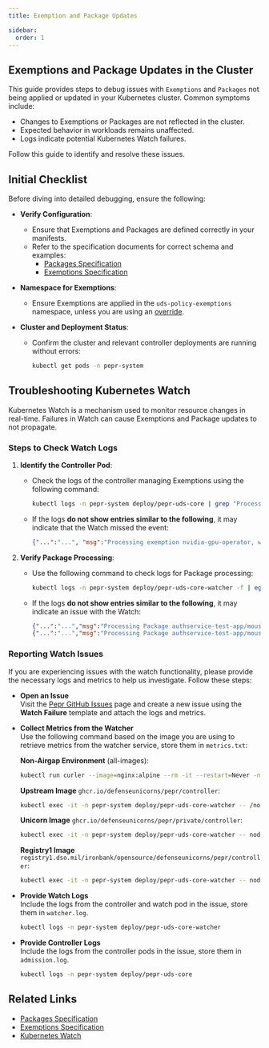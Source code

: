 ```yaml
---
title: Exemption and Package Updates

sidebar:
  order: 1
---
```



## Exemptions and Package Updates in the Cluster

This guide provides steps to debug issues with `Exemptions` and `Packages` not being applied or updated in your Kubernetes cluster. Common symptoms include:
- Changes to Exemptions or Packages are not reflected in the cluster.
- Expected behavior in workloads remains unaffected.
- Logs indicate potential Kubernetes Watch failures.

Follow this guide to identify and resolve these issues.

## Initial Checklist

Before diving into detailed debugging, ensure the following:

- **Verify Configuration**:
   - Ensure that Exemptions and Packages are defined correctly in your manifests.
   - Refer to the specification documents for correct schema and examples:
     - [Packages Specification](/reference/configuration/custom-resources/packages-v1alpha1-cr)
     - [Exemptions Specification](/reference/configuration/custom-resources/exemptions-v1alpha1-cr)

- **Namespace for Exemptions**:
   - Ensure Exemptions are applied in the `uds-policy-exemptions` namespace, unless you are using an [override](/reference/configuration/uds-configure-policy-exemptions).

- **Cluster and Deployment Status**:
   - Confirm the cluster and relevant controller deployments are running without errors: 
      ```bash
      kubectl get pods -n pepr-system
      ```

## Troubleshooting Kubernetes Watch

Kubernetes Watch is a mechanism used to monitor resource changes in real-time. Failures in Watch can cause Exemptions and Package updates to not propagate.

### Steps to Check Watch Logs

1. **Identify the Controller Pod**:
   - Check the logs of the controller managing Exemptions using the following command:
     ```bash
     kubectl logs -n pepr-system deploy/pepr-uds-core | grep "Processing exemption"
     ```

   - If the logs **do not show entries similar to the following**, it may indicate that the Watch missed the event:
     ```json
     {"...":"...", "msg":"Processing exemption nvidia-gpu-operator, watch phase: MODIFIED"}
     ```

2. **Verify Package Processing**:
   - Use the following command to check logs for Package processing:
     ```bash
     kubectl logs -n pepr-system deploy/pepr-uds-core-watcher -f | egrep "Processing Package"
     ```

   - If the logs **do not show entries similar to the following**, it may indicate an issue with the Watch:
     ```json
     {"...":"...","msg":"Processing Package authservice-test-app/mouse, status.phase: Pending, observedGeneration: undefined, retryAttempt: undefined"}
     {"...":"...","msg":"Processing Package authservice-test-app/mouse, status.phase: Ready, observedGeneration: 1, retryAttempt: 0"}
     ```

### Reporting Watch Issues

If you are experiencing issues with the watch functionality, please provide the necessary logs and metrics to help us investigate. Follow these steps:

- **Open an Issue**  
   Visit the [Pepr GitHub Issues](https://github.com/defenseunicorns/pepr/issues/new?template=watch_failure.md) page and create a new issue using the **Watch Failure** template and attach the logs and metrics.
- **Collect Metrics from the Watcher**  
   Use the following command based on the image you are using to retrieve metrics from the watcher service, store them in `metrics.txt`:

   **Non-Airgap Environment** (all-images):
   ```bash
   kubectl run curler --image=nginx:alpine --rm -it --restart=Never -n pepr-system --labels=zarf.dev/agent=ignore -- curl -k https://pepr-uds-core-watcher/metrics
   ```

   **Upstream Image** `ghcr.io/defenseunicorns/pepr/controller`:
   ```bash
   kubectl exec -it -n pepr-system deploy/pepr-uds-core-watcher -- /nodejs/bin/node -e "process.env.NODE_TLS_REJECT_UNAUTHORIZED = \"0\"; fetch(\"https://pepr-uds-core-watcher/metrics\").then(res => res.text()).then(body => console.log(body)).catch(err => console.error(JSON.stringify(err)))"
   ```

   **Unicorn Image** `ghcr.io/defenseunicorns/pepr/private/controller`:
   ```bash
   kubectl exec -it -n pepr-system deploy/pepr-uds-core-watcher -- node -e "process.env.NODE_TLS_REJECT_UNAUTHORIZED = \"0\"; fetch(\"https://pepr-uds-core-watcher/metrics\").then(res => res.text()).then(body => console.log(body)).catch(err => console.error(err))"
   ```

   **Registry1 Image** `registry1.dso.mil/ironbank/opensource/defenseunicorns/pepr/controller`:
   ```bash
   kubectl exec -it -n pepr-system deploy/pepr-uds-core-watcher -- node -e "process.env.NODE_TLS_REJECT_UNAUTHORIZED = \"0\"; fetch(\"https://pepr-uds-core-watcher/metrics\").then(res => res.text()).then(body => console.log(body)).catch(err => console.error(err))"
   ```

- **Provide Watch Logs**  
   Include the logs from the controller and watch pod in the issue, store them in `watcher.log`.
   ```bash
   kubectl logs -n pepr-system deploy/pepr-uds-core-watcher
   ```
- **Provide Controller Logs**  
   Include the logs from the controller pods in the issue, store them in `admission.log`.
   ```bash
   kubectl logs -n pepr-system deploy/pepr-uds-core
   ```


## Related Links

- [Packages Specification](/reference/configuration/custom-resources/packages-v1alpha1-cr)
- [Exemptions Specification](/reference/configuration/custom-resources/exemptions-v1alpha1-cr)
- [Kubernetes Watch](https://kubernetes.io/docs/reference/using-api/api-concepts/#efficient-detection-of-changes)
